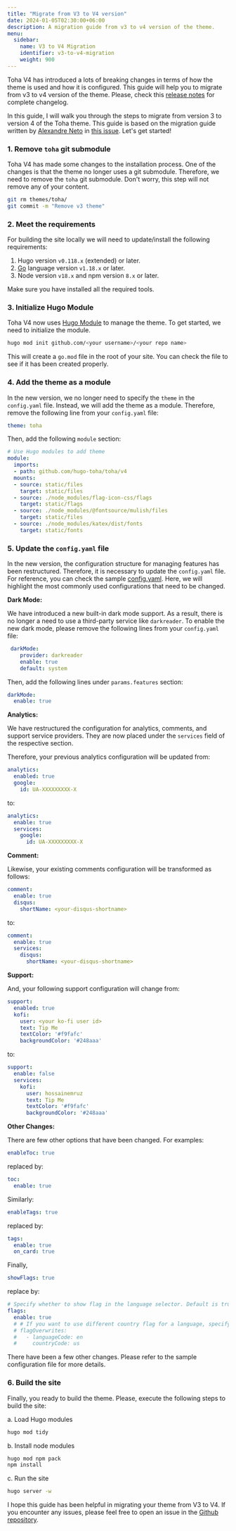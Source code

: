 ```yaml
---
title: "Migrate from V3 to V4 version"
date: 2024-01-05T02:30:00+06:00
description: A migration guide from v3 to v4 version of the theme.
menu:
  sidebar:
    name: V3 to V4 Migration
    identifier: v3-to-v4-migration
    weight: 900
---
```


Toha V4 has introduced a lots of breaking changes in terms of how the theme is used and how it is configured. This guide will help you to migrate from v3 to v4 version of the theme. Please, check this [release notes](https://github.com/hugo-toha/toha/releases/tag/v4.0.0) for complete changelog.

In this guide, I will walk you through the steps to migrate from version 3 to version 4 of the Toha theme. This guide is based on the migration guide written by [Alexandre Neto](https://github.com/SrNetoChan) in [this issue](https://github.com/hugo-toha/toha/issues/852). Let's get started!

### 1. Remove `toha` git submodule

Toha V4 has made some changes to the installation process. One of the changes is that the theme no longer uses a git submodule. Therefore, we need to remove the `toha` git submodule. Don't worry, this step will not remove any of your content.

```bash
git rm themes/toha/
git commit -m "Remove v3 theme"
```

### 2. Meet the requirements

For building the site locally we will need to update/install the following requirements:

1. Hugo version `v0.118.x` (extended) or later.
2. [Go](https://go.dev/doc/install) language version `v1.18.x` or later.
3. Node version `v18.x` and npm version `8.x` or later.

Make sure you have installed all the required tools.

### 3. Initialize Hugo Module

Toha V4 now uses [Hugo Module](https://gohugo.io/hugo-modules/) to manage the theme. To get started, we need to initialize the module.

```bash
hugo mod init github.com/<your username>/<your repo name>
```

This will create a `go.mod` file in the root of your site. You can check the file to see if it has been created properly.

### 4. Add the theme as a module

In the new version, we no longer need to specify the `theme` in the `config.yaml` file. Instead, we will add the theme as a module. Therefore, remove the following line from your `config.yaml` file:

```yaml
theme: toha
```

Then, add the following `module` section:

```yaml
# Use Hugo modules to add theme
module:
  imports:
  - path: github.com/hugo-toha/toha/v4
  mounts:
  - source: static/files
    target: static/files
  - source: ./node_modules/flag-icon-css/flags
    target: static/flags
  - source: ./node_modules/@fontsource/mulish/files
    target: static/files
  - source: ./node_modules/katex/dist/fonts
    target: static/fonts
```

### 5. Update the `config.yaml` file

In the new version, the configuration structure for managing features has been restructured. Therefore, it is necessary to update the `config.yaml` file. For reference, you can check the sample [config.yaml](https://github.com/hugo-toha/hugo-toha.github.io/blob/main/config.yaml). Here, we will highlight the most commonly used configurations that need to be changed.

**Dark Mode:**

We have introduced a new built-in dark mode support. As a result, there is no longer a need to use a third-party service like `darkreader`. To enable the new dark mode, please remove the following lines from your `config.yaml` file:

```yaml
 darkMode:
    provider: darkreader
    enable: true
    default: system
```

Then, add the following lines under `params.features` section:

```yaml
darkMode:
  enable: true
```

**Analytics:**

We have restructured the configuration for analytics, comments, and support service providers. They are now placed under the `services` field of the respective section.

Therefore, your previous analytics configuration will be updated from:

```yaml
analytics:
  enabled: true
  google:
    id: UA-XXXXXXXXX-X
```

to:

```yaml
analytics:
  enable: true
  services:
    google:
      id: UA-XXXXXXXXX-X
```

**Comment:**

Likewise, your existing comments configuration will be transformed as follows:

```yaml
comment:
  enable: true
  disqus:
    shortName: <your-disqus-shortname>
```

to:
  
```yaml
comment:
  enable: true
  services:
    disqus:
      shortName: <your-disqus-shortname>
```

**Support:**

And, your following support configuration will change from:

```yaml
support:
  enabled: true
  kofi:
    user: <your ko-fi user id>
    text: Tip Me
    textColor: '#f9fafc'
    backgroundColor: '#248aaa'
```

to:

```yaml
support:
  enable: false
  services:
    kofi:
      user: hossainemruz
      text: Tip Me
      textColor: '#f9fafc'
      backgroundColor: '#248aaa'
```

**Other Changes:**

There are few other options that have been changed. For examples:

```yaml
enableToc: true
```

replaced by:

```yaml
toc:
  enable: true
```

Similarly:

```yaml
enableTags: true
```

replaced by:

```yaml
tags:
  enable: true
  on_card: true
```

Finally,

```yaml
showFlags: true
```

replace by:

```yaml
# Specify whether to show flag in the language selector. Default is true.
flags:
  enable: true
  # # If you want to use different country flag for a language, specify them here.
  # flagOverwrites:
  #   - languageCode: en
  #     countryCode: us

```

There have been a few other changes. Please refer to the sample configuration file for more details.

### 6. Build the site

Finally, you ready to build the theme. Please, execute the following steps to build the site:

a. Load Hugo modules

```bash
hugo mod tidy
```

b. Install node modules

```bash
hugo mod npm pack
npm install
```

c. Run the site

```bash
hugo server -w
```

I hope this guide has been helpful in migrating your theme from V3 to V4. If you encounter any issues, please feel free to open an issue in the [Github repository](https://github.com/hugo-toha/toha).
